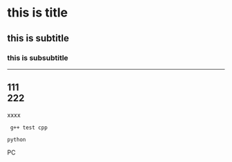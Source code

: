 # this is title
## this is subtitle
### this is subsubtitle
---
111<br>
222
---
xxxx

``` g++ test cpp```

```
python
```
PC